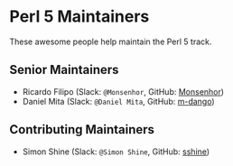 # Perl 5 Maintainers

These awesome people help maintain the Perl 5 track.

## Senior Maintainers

- Ricardo Filipo (Slack: `@Monsenhor`, GitHub: [Monsenhor](https://github.com/rfilipo))
- Daniel Mita (Slack: `@Daniel Mita`, GitHub: [m-dango](https://github.com/m-dango))

## Contributing Maintainers

- Simon Shine (Slack: `@Simon Shine`, GitHub: [sshine](https://github.com/sshine))
